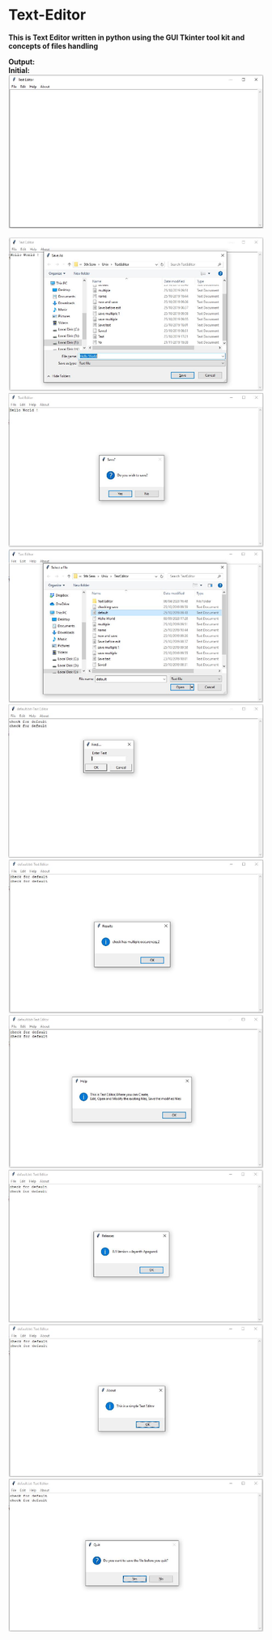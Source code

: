 # Text-Editor <br>

**This is Text Editor written in python using the GUI Tkinter tool kit and concepts of files handling** <br>

**Output:** <br>
**Initial:**<br>
![](/Output/1.JPG)<br>

![](/Output/2.JPG)
![](/Output/3.JPG)
![](/Output/4.JPG)
![](/Output/5.JPG)
![](/Output/6.JPG)
![](/Output/7.JPG)
![](/Output/8.JPG)
![](/Output/9.JPG)
![](/Output/10.JPG)
